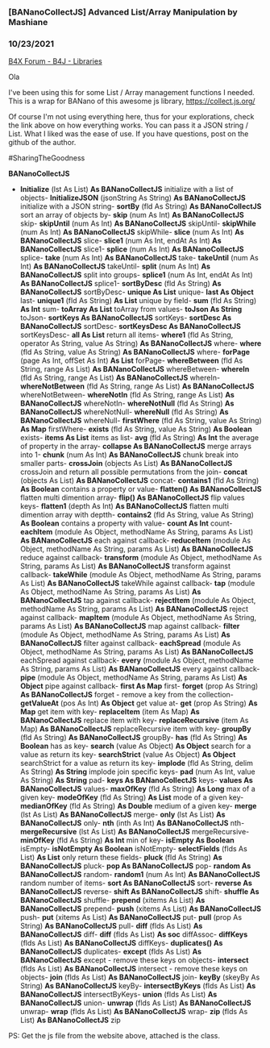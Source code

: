 ### [BANanoCollectJS] Advanced List/Array Manipulation by Mashiane
### 10/23/2021
[B4X Forum - B4J - Libraries](https://www.b4x.com/android/forum/threads/135385/)

Ola  
  
I've been using this for some List / Array management functions I needed. This is a wrap for BANano of this awesome js library, <https://collect.js.org/>  
  
Of course I'm not using everything here, thus for your explorations, check the link above on how everything works. You can pass it a JSON string / List. What I liked was the ease of use. If you have questions, post on the github of the author.  
  
#SharingTheGoodness  
  
**BANanoCollectJS**  

- **Initialize** (lst As List) **As BANanoCollectJS**
initialize with a list of objects- **InitializeJSON** (jsonString As String) **As BANanoCollectJS**
initialize with a JSON string- **sortBy** (fld As String) **As BANanoCollectJS**
sort an array of objects by- **skip** (num As Int) **As BANanoCollectJS**
skip- **skipUntil** (num As Int) **As BANanoCollectJS**
skipUntil- **skipWhile** (num As Int) **As BANanoCollectJS**
skipWhile- **slice** (num As Int) **As BANanoCollectJS**
slice- **slice1** (num As Int, endAt As Int) **As BANanoCollectJS**
slice1- **splice** (num As Int) **As BANanoCollectJS**
splice- **take** (num As Int) **As BANanoCollectJS**
take- **takeUntil** (num As Int) **As BANanoCollectJS**
takeUntil- **split** (num As Int) **As BANanoCollectJS**
split into groups- **splice1** (num As Int, endAt As Int) **As BANanoCollectJS**
splice1- **sortByDesc** (fld As String) **As BANanoCollectJS**
sortByDesc- **unique As List**
unique- **last As Object**
last- **unique1** (fld As String) **As List**
unique by field- **sum** (fld As String) **As Int**
sum- **toArray As List**
toArray from values- **toJson As String**
toJson- **sortKeys As BANanoCollectJS**
sortKeys- **sortDesc As BANanoCollectJS**
sortDesc- **sortKeysDesc As BANanoCollectJS**
sortKeysDesc- **all As List**
return all items- **where1** (fld As String, operator As String, value As String) **As BANanoCollectJS**
where- **where** (fld As String, value As String) **As BANanoCollectJS**
where- **forPage** (page As Int, offSet As Int) **As List**
forPage- **whereBetween** (fld As String, range As List) **As BANanoCollectJS**
whereBetween- **whereIn** (fld As String, range As List) **As BANanoCollectJS**
whereIn- **whereNotBetween** (fld As String, range As List) **As BANanoCollectJS**
whereNotBetween- **whereNotIn** (fld As String, range As List) **As BANanoCollectJS**
whereNotIn- **whereNotNull** (fld As String) **As BANanoCollectJS**
whereNotNull- **whereNull** (fld As String) **As BANanoCollectJS**
whereNull- **firstWhere** (fld As String, value As String) **As Map**
firstWhere- **exists** (fld As String, value As String) **As Boolean**
exists- **items As List**
items as list- **avg** (fld As String) **As Int**
the average of property in the array- **collapse As BANanoCollectJS**
merge arrays into 1- **chunk** (num As Int) **As BANanoCollectJS**
chunk break into smaller parts- **crossJoin** (objects As List) **As BANanoCollectJS**
crossJoin and return all possible permutations from the join- **concat** (objects As List) **As BANanoCollectJS**
concat- **contains1** (fld As String) **As Boolean**
contains a property or value- **flatten() As BANanoCollectJS**
flatten multi dimention array- **flip() As BANanoCollectJS**
flip values keys- **flatten1** (depth As Int) **As BANanoCollectJS**
flatten multi dimention array with deptth- **contains2** (fld As String, value As String) **As Boolean**
contains a property with value- **count As Int**
count- **eachItem** (module As Object, methodName As String, params As List) **As BANanoCollectJS**
each against callback- **reduceItem** (module As Object, methodName As String, params As List) **As BANanoCollectJS**
reduce against callback- **transform** (module As Object, methodName As String, params As List) **As BANanoCollectJS**
transform against callback- **takeWhile** (module As Object, methodName As String, params As List) **As BANanoCollectJS**
takeWhile against callback- **tap** (module As Object, methodName As String, params As List) **As BANanoCollectJS**
tap against callback- **rejectItem** (module As Object, methodName As String, params As List) **As BANanoCollectJS**
reject against callback- **mapItem** (module As Object, methodName As String, params As List) **As BANanoCollectJS**
map against callback- **filter** (module As Object, methodName As String, params As List) **As BANanoCollectJS**
filter against callback- **eachSpread** (module As Object, methodName As String, params As List) **As BANanoCollectJS**
eachSpread against callback- **every** (module As Object, methodName As String, params As List) **As BANanoCollectJS**
every against callback- **pipe** (module As Object, methodName As String, params As List) **As Object**
pipe against callback- **first As Map**
first- **forget** (prop As String) **As BANanoCollectJS**
forget - remove a key from the collection- **getValueAt** (pos As Int) **As Object**
get value at- **get** (prop As String) **As Map**
get item with key- **replaceItem** (item As Map) **As BANanoCollectJS**
replace item with key- **replaceRecursive** (item As Map) **As BANanoCollectJS**
replaceRecursive item with key- **groupBy** (fld As String) **As BANanoCollectJS**
groupBy- **has** (fld As String) **As Boolean**
has as key- **search** (value As Object) **As Object**
search for a value as return its key- **searchStrict** (value As Object) **As Object**
searchStrict for a value as return its key- **implode** (fld As String, delim As String) **As String**
implode join specific keys- **pad** (num As Int, value As String) **As String**
pad- **keys As BANanoCollectJS**
keys- **values As BANanoCollectJS**
values- **maxOfKey** (fld As String) **As Long**
max of a given key- **modeOfKey** (fld As String) **As List**
mode of a given key- **medianOfKey** (fld As String) **As Double**
medium of a given key- **merge** (lst As List) **As BANanoCollectJS**
merge- **only** (lst As List) **As BANanoCollectJS**
only- **nth** (inth As Int) **As BANanoCollectJS**
nth- **mergeRecursive** (lst As List) **As BANanoCollectJS**
mergeRecursive- **minOfKey** (fld As String) **As Int**
min of key- **isEmpty As Boolean**
isEmpty- **isNotEmpty As Boolean**
isNotEmpty- **selectFields** (flds As List) **As List**
only return these fields- **pluck** (fld As String) **As BANanoCollectJS**
pluck- **pop As BANanoCollectJS**
pop- **random As BANanoCollectJS**
random- **random1** (num As Int) **As BANanoCollectJS**
random number of items- **sort As BANanoCollectJS**
sort- **reverse As BANanoCollectJS**
reverse- **shift As BANanoCollectJS**
shift- **shuffle As BANanoCollectJS**
shuffle- **prepend** (xitems As List) **As BANanoCollectJS**
prepend- **push** (xitems As List) **As BANanoCollectJS**
push- **put** (xitems As List) **As BANanoCollectJS**
put- **pull** (prop As String) **As BANanoCollectJS**
pull- **diff** (flds As List) **As BANanoCollectJS**
diff- **diff** (flds As List) **As soc**
diffAssoc- **diffKeys** (flds As List) **As BANanoCollectJS**
diffKeys- **duplicates() As BANanoCollectJS**
duplicates- **except** (flds As List) **As BANanoCollectJS**
except - remove these keys on objects- **intersect** (flds As List) **As BANanoCollectJS**
intersect - remove these keys on objects- **join** (flds As List) **As BANanoCollectJS**
join- **keyBy** (skeyBy As String) **As BANanoCollectJS**
keyBy- **intersectByKeys** (flds As List) **As BANanoCollectJS**
intersectByKeys- **union** (flds As List) **As BANanoCollectJS**
union- **unwrap** (flds As List) **As BANanoCollectJS**
unwrap- **wrap** (flds As List) **As BANanoCollectJS**
wrap- **zip** (flds As List) **As BANanoCollectJS**
zip
  
PS: Get the js file from the website above, attached is the class.